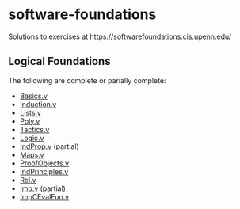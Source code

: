 # software-foundations

Solutions to exercises at https://softwarefoundations.cis.upenn.edu/

## Logical Foundations

The following are complete or parially complete:

- [Basics.v](lf/Basics.v)
- [Induction.v](lf/Induction.v)
- [Lists.v](lf/Lists.v)
- [Poly.v](lf/Poly.v)
- [Tactics.v](lf/Tactics.v)
- [Logic.v](lf/Logic.v)
- [IndProp.v](lf/IndProp.v) (partial)
- [Maps.v](lf/Maps.v)
- [ProofObjects.v](lf/ProofObjects.v)
- [IndPrinciples.v](lf/IndPrinciples.v)
- [Rel.v](lf/Rel.v)
- [Imp.v](lf/Imp.v) (partial)
- [ImpCEvalFun.v](lf/ImpCEvalFun.v)
